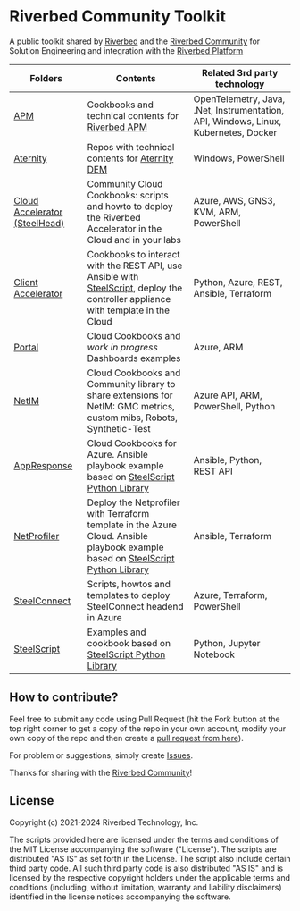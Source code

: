 # Riverbed Community Toolkit

A public toolkit shared by [Riverbed](https://www.riverbed.com) and the [Riverbed Community](https://community.riverbed.com) for Solution Engineering and integration with the [Riverbed Platform](https://www.riverbed.com/platform)

| Folders | Contents | Related 3rd party technology |
| --- | --- | --- |
| [APM](/APM) | Cookbooks and technical contents for [Riverbed APM](https://www.riverbed.com/products/application-performance-monitoring) | OpenTelemetry, Java, .Net, Instrumentation, API, Windows, Linux, Kubernetes, Docker |
| [Aternity](https://github.com/Aternity) | Repos with technical contents for [Aternity DEM](https://www.riverbed.com/products/digital-experience-management)| Windows, PowerShell |
| [Cloud Accelerator (SteelHead)](/SteelHead) | Community Cloud Cookbooks: scripts and howto to deploy the Riverbed Accelerator in the Cloud and in your labs | Azure, AWS, GNS3, KVM, ARM, PowerShell |
| [Client Accelerator](/Client%20Accelerator) | Cookbooks to interact with the REST API, use Ansible with [SteelScript](https://github.com/riverbed/steelscript), deploy the controller appliance with template in the Cloud | Python, Azure, REST, Ansible, Terraform |
| [Portal](/Portal/Azure-Cloud-Cookbooks/101-portal-simple-demo) | Cloud Cookbooks and *work in progress* Dashboards examples | Azure, ARM |
| [NetIM](/NetIM) | Cloud Cookbooks and Community library to share extensions for NetIM: GMC metrics, custom mibs, Robots, Synthetic-Test | Azure API, ARM, PowerShell, Python |
| [AppResponse](/AppResponse) | Cloud Cookbooks for Azure. Ansible playbook example based on [SteelScript Python Library](https://github.com/riverbed/steelscript)| Ansible, Python, REST API |
| [NetProfiler](/NetProfiler) | Deploy the Netprofiler with Terraform template in the Azure Cloud. Ansible playbook example based on [SteelScript Python Library](https://github.com/riverbed/steelscript)| Ansible, Terraform |
| [SteelConnect](/SteelConnect) | Scripts, howtos and templates to deploy SteelConnect headend in Azure | Azure, Terraform, PowerShell |
| [SteelScript](/SteelScript) | Examples and cookbook based on [SteelScript Python Library](https://github.com/riverbed/steelscript) | Python, Jupyter Notebook |



## How to contribute?

Feel free to submit any code using Pull Request (hit the Fork button at the top right corner to get a copy of the repo in your own account, modify your own copy of the repo and then create a [pull request from here](https://github.com/riverbed/Riverbed-Community-Toolkit/pulls)). 

For problem or suggestions, simply create [Issues](https://github.com/riverbed/Riverbed-Community-Toolkit/issues).

Thanks for sharing with the [Riverbed Community](https://community.riverbed.com)!

## License

Copyright (c) 2021-2024 Riverbed Technology, Inc.

The scripts provided here are licensed under the terms and conditions of the MIT License accompanying the software ("License"). The scripts are distributed "AS IS" as set forth in the License. The script also include certain third party code. All such third party code is also distributed "AS IS" and is licensed by the respective copyright holders under the applicable terms and conditions (including, without limitation, warranty and liability disclaimers) identified in the license notices accompanying the software.
